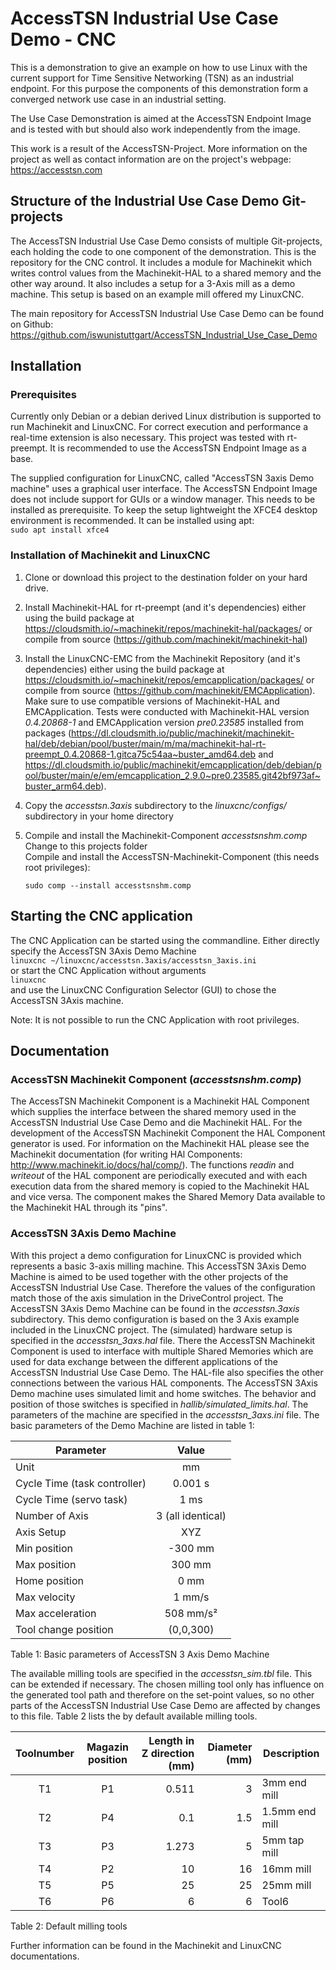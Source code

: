 # AccessTSN Industrial Use Case Demo - CNC
This is a demonstration to give an example on how to use Linux with the current support for Time Sensitive Networking (TSN) as an industrial endpoint. For this purpose the components of this demonstration form a converged network use case in an industrial setting. 

The Use Case Demonstration is aimed at the AccessTSN Endpoint Image and is tested with but should also work independently from the image.

This work is a result of the AccessTSN-Project. More information on the project as well as contact information are on the project's webpage: https://accesstsn.com

## Structure of the Industrial Use Case Demo Git-projects

The AccessTSN Industrial Use Case Demo consists of multiple Git-projects, each holding the code to one component of the demonstration. This is the repository for the CNC control. It includes a module for Machinekit which writes control values from the Machinekit-HAL to a shared memory and the other way around. It also includes a setup for a 3-Axis mill as a demo machine. This setup is based on an example mill offered my LinuxCNC.

The main repository for AccessTSN Industrial Use Case Demo can be found on Github: https://github.com/iswunistuttgart/AccessTSN_Industrial_Use_Case_Demo


## Installation
### Prerequisites
Currently only Debian or a debian derived Linux distribution is supported to run Machinekit and LinuxCNC. For correct execution and performance a real-time extension is also necessary. This project was tested with rt-preempt. It is recommended to use the AccessTSN Endpoint Image as a base. 

The supplied configuration for LinuxCNC, called "AccessTSN 3axis Demo machine" uses a graphical user interface. The AccessTSN Endpoint Image does not include support for GUIs or a window manager. This needs to be installed as prerequisite. To keep the setup lightweight the XFCE4 desktop environment is recommended. It can be installed using apt:  
```sudo apt install xfce4```

### Installation of Machinekit and LinuxCNC
1. Clone or download this project to the destination folder on your hard drive.
2. Install Machinekit-HAL for rt-preempt (and it's dependencies) either using the build package at https://cloudsmith.io/~machinekit/repos/machinekit-hal/packages/ or compile from source (https://github.com/machinekit/machinekit-hal)
3. Install the LinuxCNC-EMC from the Machinekit Repository (and it's dependencies) either using the build package at https://cloudsmith.io/~machinekit/repos/emcapplication/packages/ or compile from source (https://github.com/machinekit/EMCApplication). Make sure to use compatible versions of Machinekit-HAL and EMCApplication. Tests were conducted with Machinekit-HAL version _0.4.20868-1_ and EMCApplication version _pre0.23585_ installed from packages (https://dl.cloudsmith.io/public/machinekit/machinekit-hal/deb/debian/pool/buster/main/m/ma/machinekit-hal-rt-preempt_0.4.20868-1.gitca75c54aa~buster_amd64.deb and https://dl.cloudsmith.io/public/machinekit/emcapplication/deb/debian/pool/buster/main/e/em/emcapplication_2.9.0~pre0.23585.git42bf973af~buster_arm64.deb).
4. Copy the _accesstsn.3axis_ subdirectory to the _linuxcnc/configs/_ subdirectory in your home directory
5. Compile and install the Machinekit-Component _accesstsnshm.comp_  
   Change to this projects folder  
   Compile and install the AccessTSN-Machinekit-Component (this needs root privileges):  

   ```sudo comp --install accesstsnshm.comp```

## Starting the CNC application

The CNC Application can be started using the commandline. Either directly specify the AccessTSN 3Axis Demo Machine   
```linuxcnc ~/linuxcnc/accesstsn.3axis/accesstsn_3axis.ini```  
or start the CNC Application without arguments  
```linuxcnc ```  
and use the LinuxCNC Configuration Selector (GUI) to chose the AccessTSN 3Axis machine.

Note: It is not possible to run the CNC Application with root privileges.


## Documentation
### AccessTSN Machinekit Component (_accesstsnshm.comp_)
The AccessTSN Machinekit Component is a Machinekit HAL Component which supplies the interface between the shared memory used in the AccessTSN Industrial Use Case Demo and die Machinekit HAL. For the development of the AccessTSN Machinekit Component the HAL Component generator is used. For information on the Machinekit HAL please see the Machinekit documentation (for writing HAl Components: http://www.machinekit.io/docs/hal/comp/). The functions _readin_ and _writeout_ of the HAL component are periodically executed and with each execution data from the shared memory is copied to the Machinekit HAL and vice versa. The component makes the Shared Memory Data available to the Machinekit HAL through its "pins".

### AccessTSN 3Axis Demo Machine
With this project a demo configuration for LinuxCNC is provided which represents a basic 3-axis milling machine. This AccessTSN 3Axis Demo Machine is aimed to be used together with the other projects of the AccessTSN Industrial Use Case. Therefore the values of the configuration match those of the axis simulation in the DriveControl project. The AccessTSN 3Axis Demo Machine can be found in the _accesstsn.3axis_ subdirectory. This demo configuration is based on the 3 Axis example included in the LinuxCNC project.
The (simulated) hardware setup is specified in the _accesstsn_3axs.hal_ file. There the AccessTSN Machinekit Component is used to interface with multiple Shared Memories which are used for data exchange between the different applications of the AccessTSN Industrial Use Case Demo. The HAL-file also specifies the other connections between the various HAL components. The AccessTSN 3Axis Demo machine uses simulated limit and home switches. The behavior and position of those switches is specified in _hallib/simulated_limits.hal_.
The parameters of the machine are specified in the _accesstsn_3axs.ini_ file. The basic parameters of the Demo Machine are listed in table 1:

| Parameter | Value |
|------------|:------------------:| 
|Unit |mm |
|Cycle Time (task controller)|0.001 s|
|Cycle Time (servo task) |1 ms |
|Number of Axis|3 (all identical)|
|Axis Setup |XYZ |
|Min position|-300 mm |
|Max position | 300 mm|
|Home position | 0 mm|
|Max velocity | 1 mm/s|
|Max acceleration | 508 mm/s²|
|Tool change position | (0,0,300)|

Table 1: Basic parameters of AccessTSN 3 Axis Demo Machine

The available milling tools are specified in the _accesstsn_sim.tbl_ file. This can be extended if necessary. The chosen milling tool only has influence on the generated tool path and therefore on the set-point values, so no other parts of the AccessTSN Industrial Use Case Demo are affected by changes to this file. Table 2 lists the by default available milling tools.

| Toolnumber | Magazin position | Length in Z direction (mm) | Diameter (mm) | Description |
|:------------:|:------------------:| ----------------------:|----------:|-------------|
|T1 |P1 |0.511 |3 | 3mm end mill|
|T2 |P4 |0.1 |1.5 | 1.5mm end mill|
|T3 |P3 |1.273 |5 | 5mm tap mill|
|T4 |P2 |10 |16 | 16mm mill|
|T5 |P5 |25 |25 | 25mm mill|
|T6 |P6 |6 |6 | Tool6|

Table 2: Default milling tools

Further information can be found in the Machinekit and LinuxCNC documentations. 